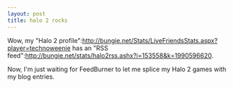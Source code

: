 ```yaml
--- 
layout: post
title: halo 2 rocks
---
```

Wow, my "Halo 2 profile":http://bungie.net/Stats/LiveFriendsStats.aspx?player=technoweenie has an "RSS feed":http://bungie.net/stats/halo2rss.ashx?i=153558&k=1990596620.  

Now, I'm just waiting for FeedBurner to let me splice my Halo 2 games with my blog entries.
